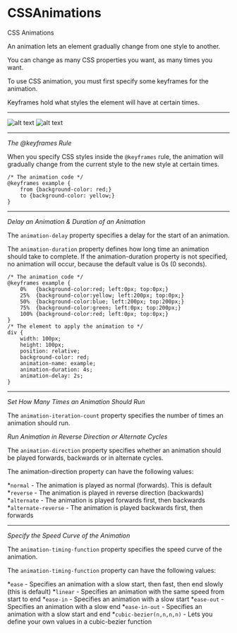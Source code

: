 # CSSAnimations
CSS Animations

An animation lets an element gradually change from one style to another.

You can change as many CSS properties you want, as many times you want.

To use CSS animation, you must first specify some keyframes for the animation.

Keyframes hold what styles the element will have at certain times.

- - - -

![alt text](https://media.giphy.com/media/S4yxvBouu2ili/giphy.gif)
![alt text](https://media.giphy.com/media/e53WDNesxxVn2/giphy.gif)

- - - -

*The @keyframes Rule*

When you specify CSS styles inside the `@keyframes` rule, the animation will gradually change from the current style to the new style at certain times.

```
/* The animation code */
@keyframes example {
    from {background-color: red;}
    to {background-color: yellow;}
}
```

- - - -

*Delay an Animation & Duration of an Animation*

The `animation-delay` property specifies a delay for the start of an animation.

The `animation-duration` property defines how long time an animation should take to complete. If the animation-duration property is not specified, no animation will occur, because the default value is 0s (0 seconds).

```
/* The animation code */
@keyframes example {
    0%   {background-color:red; left:0px; top:0px;}
    25%  {background-color:yellow; left:200px; top:0px;}
    50%  {background-color:blue; left:200px; top:200px;}
    75%  {background-color:green; left:0px; top:200px;}
    100% {background-color:red; left:0px; top:0px;}
}
/* The element to apply the animation to */
div {
    width: 100px;
    height: 100px;
    position: relative;
    background-color: red;
    animation-name: example;
    animation-duration: 4s;
    animation-delay: 2s;
}
```
- - - -

*Set How Many Times an Animation Should Run*

The `animation-iteration-count` property specifies the number of times an animation should run.

*Run Animation in Reverse Direction or Alternate Cycles*

The `animation-direction` property specifies whether an animation should be played forwards, backwards or in alternate cycles.

The animation-direction property can have the following values:

*`normal` - The animation is played as normal (forwards). This is default
*`reverse` - The animation is played in reverse direction (backwards)
*`alternate` - The animation is played forwards first, then backwards
*`alternate-reverse` - The animation is played backwards first, then forwards

- - - -

*Specify the Speed Curve of the Animation*

The `animation-timing-function` property specifies the speed curve of the animation.

The `animation-timing-function` property can have the following values:

*`ease` - Specifies an animation with a slow start, then fast, then end slowly (this is default)
*`linear` - Specifies an animation with the same speed from start to end
*`ease-in` - Specifies an animation with a slow start
*`ease-out` - Specifies an animation with a slow end
*`ease-in-out` - Specifies an animation with a slow start and end
*`cubic-bezier(n,n,n,n)` - Lets you define your own values in a cubic-bezier function

